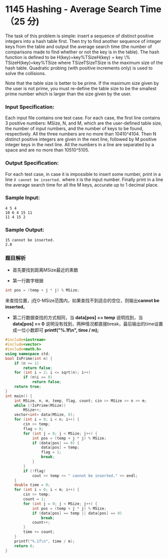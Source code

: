 # 1145 Hashing - Average Search Time （25 分)

The task of this problem is simple: insert a sequence of distinct positive integers into a hash table first. Then try to find another sequence of integer keys from the table and output the average search time (the number of comparisons made to find whether or not the key is in the table). The hash function is defined to be H(key)=key%TSizeH(key) = key \\% TSizeH(key)=key%TSize where TSizeTSizeTSize is the maximum size of the hash table. Quadratic probing (with positive increments only) is used to solve the collisions.

Note that the table size is better to be prime. If the maximum size given by the user is not prime, you must re-define the table size to be the smallest prime number which is larger than the size given by the user.

### Input Specification:

Each input file contains one test case. For each case, the first line contains 3 positive numbers: MSize, N, and M, which are the user-defined table size, the number of input numbers, and the number of keys to be found, respectively. All the three numbers are no more than 10410^410​4​​. Then N distinct positive integers are given in the next line, followed by M positive integer keys in the next line. All the numbers in a line are separated by a space and are no more than 10510^510​5​​.

### Output Specification:

For each test case, in case it is impossible to insert some number, print in a line `X cannot be inserted.` where `X` is the input number. Finally print in a line the average search time for all the M keys, accurate up to 1 decimal place.

### Sample Input:

    4 5 4
    10 6 4 15 11
    11 4 15 2
    

### Sample Output:

    15 cannot be inserted.
    2.8
    
### 题目解析

- 首先要找到距离MSize最近的素数

- 第一行数字根据  
 ```C++
 int pos = (temp + j * j) % MSize;
 ```
来查找位置，j在0-MSize范围内，如果查找不到适合的空位，则输出**cannot be inserted**。

- 第二行数据查找的方式相同，当 **data[pos] == temp** 说明找到，当 **data[pos] == 0** 说明没有找到，两种情况都直接break，最后输出的time设置成一位小数即可 **printf("%.1f\n", time / m);**

```C++
#include<iostream>
#include<vector>
#include<math.h>
using namespace std;
bool IsPrime(int n) {
	if (n <= 1)
		return false;
	for (int i = 2; i <= sqrt(n); i++)
		if (n%i == 0)
			return false;
	return true;
}
int main() {
	int MSize, n, m, temp, flag, count; cin >> MSize >> n >> m;
	while (!IsPrime(MSize))
		MSize++;
	vector<int> data(MSize, 0);
	for (int i = 0; i < n; i++) {
		cin >> temp;
		flag = 0;
		for (int j = 0; j < MSize; j++) {
			int pos = (temp + j * j) % MSize;
			if (data[pos] == 0) {
				data[pos] = temp;
				flag = 1;
				break;
			}
		}
		if (!flag)
			cout << temp << " cannot be inserted." << endl;
	}
	double time = 0;
	for (int i = 0; i < m; i++) {
		cin >> temp;
		count = 1;
		for (int j = 0; j < MSize; j++) {
			int pos = (temp + j * j) % MSize;
			if (data[pos] == temp || data[pos] == 0)
				break;
			count++;
		}
		time += count;
	}
	printf("%.1f\n", time / m);
	return 0;
}
```